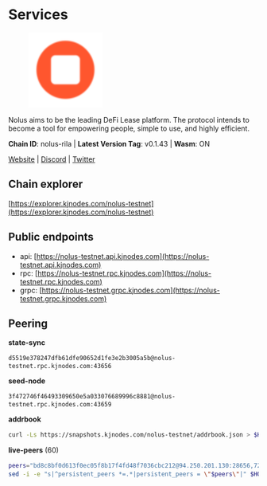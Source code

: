 # Services

<figure><img src="https://raw.githubusercontent.com/kj89/cosmos-images/main/logos/nolus.png" width="150" alt=""><figcaption></figcaption></figure>

Nolus aims to be the leading DeFi Lease platform. The protocol  intends to become a tool for empowering people, simple to use, and highly efficient.

**Chain ID**: nolus-rila | **Latest Version Tag**: v0.1.43 | **Wasm**: ON

[Website](https://www.nolus.io) | [Discord](https://discord.gg/nolus-protocol) | [Twitter](https://twitter.com/NolusProtocol)




## Chain explorer
[https://explorer.kjnodes.com/nolus-testnet](https://explorer.kjnodes.com/nolus-testnet)

## Public endpoints

* api: [https://nolus-testnet.api.kjnodes.com](https://nolus-testnet.api.kjnodes.com)
* rpc: [https://nolus-testnet.rpc.kjnodes.com](https://nolus-testnet.rpc.kjnodes.com)
* grpc: [https://nolus-testnet.grpc.kjnodes.com](https://nolus-testnet.grpc.kjnodes.com)

## Peering

**state-sync**

```text
d5519e378247dfb61dfe90652d1fe3e2b3005a5b@nolus-testnet.rpc.kjnodes.com:43656
```

**seed-node**

```text
3f472746f46493309650e5a033076689996c8881@nolus-testnet.rpc.kjnodes.com:43659
```

**addrbook**
```bash
curl -Ls https://snapshots.kjnodes.com/nolus-testnet/addrbook.json > $HOME/.nolus/config/addrbook.json
```

**live-peers** (60)
```bash
peers="bd8c8bf0d613f0ec05f8b17f4fd48f7036cbc212@94.250.201.130:28656,72a49a231e0073f9e2653e7a02ab6d299575f0da@194.163.172.128:26656,8b8bb15cc131fbe09a8070351195022911fe6e8e@89.117.62.159:26656,d5519e378247dfb61dfe90652d1fe3e2b3005a5b@65.109.68.190:43656,be52cb058e6e402d568807cb0432d940ecd6e4c9@139.99.217.221:26656,6e6a03770a8c0593788216d0497769e5c24ba5f8@149.102.136.149:36656,a7a48a15db2140201f22047ee9abbc0b259c1f92@194.163.129.102:26656,7da718e3661d7786cd10ac77c958ce5ee06582eb@184.174.34.72:26656,de612f6c77689072fddb192b57dcef8b23997afa@207.244.248.145:37656,8089ad7527be4d7823afc2cbaa1f3729506190d9@185.205.246.155:26656,f32aae45f0f5d2d670f05529120dd3a2816d3eef@185.252.233.61:26656,bab1600bf84b25635483483cd69fa19717eb5852@203.238.191.195:26656,ca83b6457bfce88d892646b6afb51165ec3e94d4@135.181.183.93:22656,33f4b7f56b6708526f0638162f020394de0ce5e9@65.21.229.33:28656,2e146ac9281e3797cbe1ad053e5ce6046b972c15@65.109.140.29:37656,5117ee38ce80f4b08f8d3850d7921ae6e4d9b37e@89.117.56.180:26656,c7d68bf9dd5a7528d3f46b72fae6ffd2090d5bef@154.12.236.186:26656,b5c3e77aecff6b630ae815cc9f98f19a87419535@38.242.215.194:26656,7a1fc4d1cc0ffec7db6a2a15496136e62561b162@161.97.146.108:26656,7e7da58a74edd0b2592a920a9dde9a23aba4aa16@128.199.202.188:26656,48965e7af4999cec83045d276f08a1ed7652b060@89.117.50.5:26656,e0aac09f3de68abf583b0e3994228ee8bd19d1eb@168.119.124.130:45659,d725e0a87ae314ef4fccb9bda2a413ec3f87f43a@190.2.155.67:24656,b304c5e63fd0f65e04b8f46c27ae4c60bd40c767@185.197.250.141:37656,e3a3f95c1b78964123c1070cde177459aaf47da5@184.174.38.161:26656,cd67fc6e6c306dbb863f381c926135d6b97fe685@65.109.85.155:41656,538e2a3d6e96cd7bc0635eaa3f8f3695f26503a7@65.108.104.167:21656,4e843fdfd29804e0a49fbd416574f13c37fc6b67@89.117.62.160:26656,003a270b5085d8c14a075abc1ac3699f34161e49@185.248.24.224:37656,4b05e1c412c8e5c42de38608577e90db3600a1b4@23.94.208.203:26656,4c70dbb030c7b38e8f16999787074ed5ae33ba0a@94.250.202.17:26656,c6e6ea613ae2889d79bdf69ae7b696ebbdd9af5d@109.111.160.171:34656,0aa85ed9facbce429c8927659815f9bf4c1a50fa@78.46.61.117:07656,fcb82df30d2056c3af024fb389e173d683fe8229@65.108.105.48:19756,79eea22837193c2b8e4d9ad1c633486f30faaa1c@144.76.27.79:56656,38eb1e3202a520ab6288b281217dc613f4df3965@206.189.32.170:26656,3b4439e68ac2031801d48c9ed846be347090274b@161.35.204.243:26656,947a3d596fe931968ea996db674edaebf8871524@65.21.225.58:30656,cc8efa42c4a41e44af474c3d7a404391c24019d3@46.101.188.231:26656,80051a243d19b3f2a9d036983777bb88b811fa71@65.109.234.85:26656,d8781c39ff55f2eee291a0823d0e180bf931edae@66.94.119.112:43656,5dcd0731ad7a31bf7a1d5d1743bbb5a42562d446@168.119.226.107:23956,2fc6d24d1d77c34427ce7cbb24de5ee4d4debe7c@161.97.108.208:26656,0005b1e2c88dbad64b71a706016b340f2afa982f@109.123.244.56:26686,34042c9bd9a499d6ab2ad5761886c3e591d54931@34.172.55.50:26656,e4b7228ccadf3180e6e323aa4c0c97946ac054dc@65.109.112.20:11134,8f767a425f5c6de20ffc435154c6351d118b806e@207.180.243.64:46656,605ae648991a6688abcc1119b92733b0bbf58c2e@194.163.168.94:37656,cb989bd3f416226bfd71631c0348ea38a1df3ec0@65.109.106.91:23656,ba3332aa0cee56d0b03df3e0e115ff7dc1e4d317@157.230.63.187:26656,fce728fc582469494ae6d4bee1ca0e8663c87be9@68.183.189.46:26656,38e75806248cd215e1e71d94e3db8c08bcf87702@95.214.55.138:27656,5ea269accda92e81817f46ed016166289fd0dea8@217.76.49.115:26656,d7ef017283b6960e0df17a2e353266af0fa4be20@167.99.231.72:26656,a2ced16779b2e795e1c21e59e8ee17ab5557f861@96.234.160.22:30656,e95c1138763c637ca62a391bc316c9a96283d79f@188.40.122.98:36656,64d33df9fe572a1361ed0b405743fd4e1747f2ea@80.241.219.135:26656,97dd6e338ab8e6ad5212fe1ce7d1881816fdf96e@5.78.67.243:16656,d3d72cafdfa5fc4eac13d486412927acba444efd@95.217.166.6:26656,8b0b427b4567a7a66f05fab1146ee97b52ad7958@93.189.30.119:26656"
sed -i -e "s|^persistent_peers *=.*|persistent_peers = \"$peers\"|" $HOME/.nolus/config/config.toml
```
